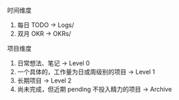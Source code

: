 时间维度

1. 每日 TODO -> Logs/
2. 双月 OKR -> OKRs/

项目维度

1. 日常想法、笔记 -> Level 0
2. 一个具体的，工作量为日或周级别的项目 -> Level 1
3. 长期项目 -> Level 2
4. 尚未完成，但近期 pending 不投入精力的项目 -> Archive
